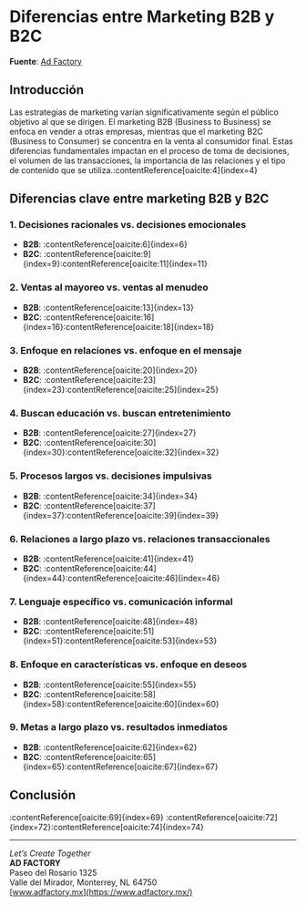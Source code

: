 # Diferencias entre Marketing B2B y B2C

**Fuente**: [Ad Factory](https://www.adfactory.mx/articulos-de-marketing-y-publicidad/diferencias-entre-marketing-b2b-y-b2c/)

## Introducción

Las estrategias de marketing varían significativamente según el público objetivo al que se dirigen. El marketing B2B (Business to Business) se enfoca en vender a otras empresas, mientras que el marketing B2C (Business to Consumer) se concentra en la venta al consumidor final. Estas diferencias fundamentales impactan en el proceso de toma de decisiones, el volumen de las transacciones, la importancia de las relaciones y el tipo de contenido que se utiliza.:contentReference[oaicite:4]{index=4}

## Diferencias clave entre marketing B2B y B2C

### 1. Decisiones racionales vs. decisiones emocionales

- **B2B**: :contentReference[oaicite:6]{index=6}
- **B2C**: :contentReference[oaicite:9]{index=9}:contentReference[oaicite:11]{index=11}

### 2. Ventas al mayoreo vs. ventas al menudeo

- **B2B**: :contentReference[oaicite:13]{index=13}
- **B2C**: :contentReference[oaicite:16]{index=16}:contentReference[oaicite:18]{index=18}

### 3. Enfoque en relaciones vs. enfoque en el mensaje

- **B2B**: :contentReference[oaicite:20]{index=20}
- **B2C**: :contentReference[oaicite:23]{index=23}:contentReference[oaicite:25]{index=25}

### 4. Buscan educación vs. buscan entretenimiento

- **B2B**: :contentReference[oaicite:27]{index=27}
- **B2C**: :contentReference[oaicite:30]{index=30}:contentReference[oaicite:32]{index=32}

### 5. Procesos largos vs. decisiones impulsivas

- **B2B**: :contentReference[oaicite:34]{index=34}
- **B2C**: :contentReference[oaicite:37]{index=37}:contentReference[oaicite:39]{index=39}

### 6. Relaciones a largo plazo vs. relaciones transaccionales

- **B2B**: :contentReference[oaicite:41]{index=41}
- **B2C**: :contentReference[oaicite:44]{index=44}:contentReference[oaicite:46]{index=46}

### 7. Lenguaje específico vs. comunicación informal

- **B2B**: :contentReference[oaicite:48]{index=48}
- **B2C**: :contentReference[oaicite:51]{index=51}:contentReference[oaicite:53]{index=53}

### 8. Enfoque en características vs. enfoque en deseos

- **B2B**: :contentReference[oaicite:55]{index=55}
- **B2C**: :contentReference[oaicite:58]{index=58}:contentReference[oaicite:60]{index=60}

### 9. Metas a largo plazo vs. resultados inmediatos

- **B2B**: :contentReference[oaicite:62]{index=62}
- **B2C**: :contentReference[oaicite:65]{index=65}:contentReference[oaicite:67]{index=67}

## Conclusión

:contentReference[oaicite:69]{index=69} :contentReference[oaicite:72]{index=72}:contentReference[oaicite:74]{index=74}

---

*Let’s Create Together*  
**AD FACTORY**  
Paseo del Rosario 1325  
Valle del Mirador, Monterrey, NL 64750  
[www.adfactory.mx](https://www.adfactory.mx/)
